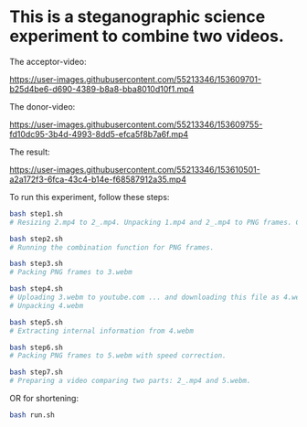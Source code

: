 # This is a steganographic science experiment to combine two videos.

The acceptor-video:

https://user-images.githubusercontent.com/55213346/153609701-b25d4be6-d690-4389-b8a8-bba8010d10f1.mp4


The donor-video:

https://user-images.githubusercontent.com/55213346/153609755-fd10dc95-3b4d-4993-8dd5-efca5f8b7a6f.mp4


The result:

https://user-images.githubusercontent.com/55213346/153610501-a2a172f3-6fca-43c4-b14e-f68587912a35.mp4


To run this experiment, follow these steps:

```bash
bash step1.sh
# Resizing 2.mp4 to 2_.mp4. Unpacking 1.mp4 and 2_.mp4 to PNG frames. Checking the combination function. 
```

```bash
bash step2.sh
# Running the combination function for PNG frames.
```

```bash
bash step3.sh
# Packing PNG frames to 3.webm
```

```bash
bash step4.sh
# Uploading 3.webm to youtube.com ... and downloading this file as 4.webm.
# Unpacking 4.webm
```

```bash
bash step5.sh
# Extracting internal information from 4.webm
```

```bash
bash step6.sh
# Packing PNG frames to 5.webm with speed correction.
```

```bash
bash step7.sh
# Preparing a video comparing two parts: 2_.mp4 and 5.webm.  
```

OR for shortening:

```bash
bash run.sh
```
